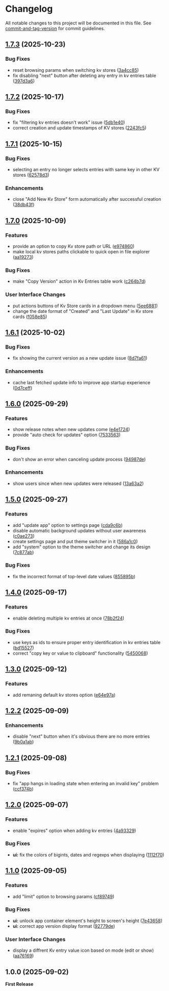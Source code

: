 # Changelog

All notable changes to this project will be documented in this file. See [commit-and-tag-version](https://github.com/absolute-version/commit-and-tag-version) for commit guidelines.

## [1.7.3](https://github.com/AbdulrhmanGoni/denokv-gui-client/compare/v1.7.2...v1.7.3) (2025-10-23)


### Bug Fixes

* reset browsing params when switching kv stores ([3a4cc85](https://github.com/AbdulrhmanGoni/denokv-gui-client/commit/3a4cc852d5ae4d108270a262b50704e0e0de150b))
* fix disabling "next" button after deleting any entry in kv entries table ([397d3a6](https://github.com/AbdulrhmanGoni/denokv-gui-client/commit/397d3a6b58c71725aedf822b7bc33f9b151eecf2))

## [1.7.2](https://github.com/AbdulrhmanGoni/denokv-gui-client/compare/v1.7.1...v1.7.2) (2025-10-17)


### Bug Fixes

* fix "filtering kv entries doesn't work" issue ([5db1e40](https://github.com/AbdulrhmanGoni/denokv-gui-client/commit/5db1e406e54b5d92defc33806b620c60089234ee))
* correct creation and update timestamps of KV stores ([2243fc5](https://github.com/AbdulrhmanGoni/denokv-gui-client/commit/2243fc529fb468f36a8fda014c0ea982251c3ce4))

## [1.7.1](https://github.com/AbdulrhmanGoni/denokv-gui-client/compare/v1.7.0...v1.7.1) (2025-10-15)


### Bug Fixes

* selecting an entry no longer selects entries with same key in other KV stores ([62578d3](https://github.com/AbdulrhmanGoni/denokv-gui-client/commit/62578d3bd41608f17f83138c10e76eb227b52689))


### Enhancements

* close "Add New Kv Store" form automatically after successful creation ([38db43f](https://github.com/AbdulrhmanGoni/denokv-gui-client/commit/38db43fa9012f65653b52e9ef5e89fea8c00d9c6))

## [1.7.0](https://github.com/AbdulrhmanGoni/denokv-gui-client/compare/v1.6.1...v1.7.0) (2025-10-09)


### Features

* provide an option to copy Kv store path or URL ([e974860](https://github.com/AbdulrhmanGoni/denokv-gui-client/commit/e974860e04dde46e470977f57535324d9ffee665))
* make local kv stores paths clickable to quick open in file explorer ([aa19273](https://github.com/AbdulrhmanGoni/denokv-gui-client/commit/aa19273a438590bd15a93682fdabaf49408bdfed))


### Bug Fixes

* make "Copy Version" action in Kv Entries table work ([c264b7d](https://github.com/AbdulrhmanGoni/denokv-gui-client/commit/c264b7d3f311cb8d03f261ae2fd8940a5957ef36))


### User Interface Changes

* put actions buttons of Kv Store cards in a dropdown menu ([5ee6881](https://github.com/AbdulrhmanGoni/denokv-gui-client/commit/5ee6881d59234ed9d9ee5c93079d7781069fb14b))
* change the date format of "Created" and "Last Update" in Kv store cards ([f058e85](https://github.com/AbdulrhmanGoni/denokv-gui-client/commit/f058e85dc157316e8dffac6694df817d63e3929b))

## [1.6.1](https://github.com/AbdulrhmanGoni/denokv-gui-client/compare/v1.6.0...v1.6.1) (2025-10-02)


### Bug Fixes

* fix showing the current version as a new update issue ([8d7fa61](https://github.com/AbdulrhmanGoni/denokv-gui-client/commit/8d7fa61a866b5dc9767580760be113b5753d705e))


### Enhancements

* cache last fetched update info to improve app startup experience ([0d7ceff](https://github.com/AbdulrhmanGoni/denokv-gui-client/commit/0d7ceff52636347717f42500c9cc9d30a89f653f))

## [1.6.0](https://github.com/AbdulrhmanGoni/denokv-gui-client/compare/v1.5.0...v1.6.0) (2025-09-29)


### Features

* show release notes when new updates come ([e4e1724](https://github.com/AbdulrhmanGoni/denokv-gui-client/commit/e4e1724427f1df8958fc9e9fde487510233fd616))
* provide "auto check for updates" option ([7533563](https://github.com/AbdulrhmanGoni/denokv-gui-client/commit/7533563e9eea954309643112fe0c7162b21e6f60))


### Bug Fixes

* don't show an error when canceling update process ([94987de](https://github.com/AbdulrhmanGoni/denokv-gui-client/commit/94987ded5e739d50618a1872eead4a1aa0b67923))


### Enhancements

* show users since when new updates were released ([13a63a2](https://github.com/AbdulrhmanGoni/denokv-gui-client/commit/13a63a2cf16f031bb71703ae089ea2330b02a199))

## [1.5.0](https://github.com/AbdulrhmanGoni/denokv-gui-client/compare/v1.4.0...v1.5.0) (2025-09-27)


### Features

* add "update app" option to settings page ([cda9c6b](https://github.com/AbdulrhmanGoni/denokv-gui-client/commit/cda9c6bbfe6539ad3e480abeea64e58d05f4113b))
* disable automatic background updates without user awareness ([c0ae273](https://github.com/AbdulrhmanGoni/denokv-gui-client/commit/c0ae273c2588ff78a934956a297f43c1b5908fff))
* create settings page and put theme switcher in it ([586a1c0](https://github.com/AbdulrhmanGoni/denokv-gui-client/commit/586a1c0eb76b93a0e6dc7af89915043768146bee))
* add "system" option to the theme switcher and change its design ([7c877ab](https://github.com/AbdulrhmanGoni/denokv-gui-client/commit/7c877abcf2ad9badd14991fcc131a8d74985609d))


### Bug Fixes

* fix the incorrect format of top-level date values ([855895b](https://github.com/AbdulrhmanGoni/denokv-gui-client/commit/855895bf30e3c49fd96a930a7bb3dd04bd62807d))

## [1.4.0](https://github.com/AbdulrhmanGoni/denokv-gui-client/compare/v1.3.0...v1.4.0) (2025-09-17)


### Features

* enable deleting multiple kv entries at once ([78b2f24](https://github.com/AbdulrhmanGoni/denokv-gui-client/commit/78b2f24571760ac62475dfebbf8dd1abb252dd1f))


### Bug Fixes

* use keys as ids to ensure proper entry identification in kv entries table ([bd15527](https://github.com/AbdulrhmanGoni/denokv-gui-client/commit/bd15527b47adee4b6b36bf24ef4871d4abf40c4e))
* correct "copy key or  value to clipboard" functionality ([5450068](https://github.com/AbdulrhmanGoni/denokv-gui-client/commit/545006809bf3520a60bca140c51b3e72c970700b))

## [1.3.0](https://github.com/AbdulrhmanGoni/denokv-gui-client/compare/v1.2.2...v1.3.0) (2025-09-12)


### Features

* add remaning default kv stores option ([e64e97a](https://github.com/AbdulrhmanGoni/denokv-gui-client/commit/e64e97a3a090c53268a30bc6501e5e224799e4ee))

## [1.2.2](https://github.com/AbdulrhmanGoni/denokv-gui-client/compare/v1.2.1...v1.2.2) (2025-09-09)


### Enhancements

* disable "next" button when it's obvious there are no more entries ([9b0a1ab](https://github.com/AbdulrhmanGoni/denokv-gui-client/commit/9b0a1abba6ea4d81d158cb1cd2f3f1d2b92079b3))

## [1.2.1](https://github.com/AbdulrhmanGoni/denokv-gui-client/compare/v1.2.0...v1.2.1) (2025-09-08)


### Bug Fixes

* fix "app hangs in loading state when entering an invalid key" problem ([ccf374b](https://github.com/AbdulrhmanGoni/denokv-gui-client/commit/ccf374ba6f5e524c0b6e027225b30e2da5282572))

## [1.2.0](https://github.com/AbdulrhmanGoni/denokv-gui-client/compare/v1.1.0...v1.2.0) (2025-09-07)


### Features

* enable "expires" option when adding kv entries ([4a93329](https://github.com/AbdulrhmanGoni/denokv-gui-client/commit/4a93329a4f35e5a04602e697c16f4c7c499bf93e))


### Bug Fixes

* **ui:** fix the colors of bigints, dates and regexps when displaying ([1112f70](https://github.com/AbdulrhmanGoni/denokv-gui-client/commit/1112f706211833fd0afe82aab39034c3de426d40))

## [1.1.0](https://github.com/AbdulrhmanGoni/denokv-gui-client/compare/v1.0.0...v1.1.0) (2025-09-05)


### Features

* add "limit" option to browsing params ([cf89749](https://github.com/AbdulrhmanGoni/denokv-gui-client/commit/cf897494782e9068f50af3bbc4d1ae1245391aee))


### Bug Fixes

* **ui:** unlock app container element's height to screen's height ([7e43658](https://github.com/AbdulrhmanGoni/denokv-gui-client/commit/7e4365867d10623cdcc35171a6edc3df1a5b3a22))
* **ui:** correct app version display format ([92779de](https://github.com/AbdulrhmanGoni/denokv-gui-client/commit/92779de4eed1c87a56c37375db7f2e5f3a103fea))


### User Interface Changes

* display a diffrent Kv entry value icon based on mode (edit or show) ([aa76169](https://github.com/AbdulrhmanGoni/denokv-gui-client/commit/aa7616915bd617e3a238915bb7d45dfe5eedf4c2))


## 1.0.0 (2025-09-02)

**First Release**
